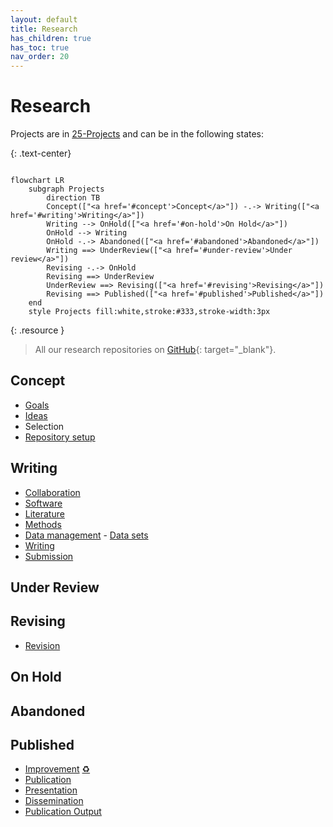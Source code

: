 ```yaml
---
layout: default
title: Research
has_children: true
has_toc: true
nav_order: 20
---
```


# Research

Projects are in [25-Projects](25-projects.html) and can be in the following states:

{: .text-center}
```mermaid

flowchart LR
    subgraph Projects
        direction TB
        Concept(["<a href='#concept'>Concept</a>"]) -.-> Writing(["<a href='#writing'>Writing</a>"])
        Writing --> OnHold(["<a href='#on-hold'>On Hold</a>"])
        OnHold --> Writing
        OnHold -.-> Abandoned(["<a href='#abandoned'>Abandoned</a>"])
        Writing ==> UnderReview(["<a href='#under-review'>Under review</a>"])
        Revising -.-> OnHold
        Revising ==> UnderReview
        UnderReview ==> Revising(["<a href='#revising'>Revising</a>"])
        Revising ==> Published(["<a href='#published'>Published</a>"])
    end
    style Projects fill:white,stroke:#333,stroke-width:3px

```
<!-- TODO: Cover Research data management, and reproducibility (but check with the team before publishing data - make sure confidential data is protected) -->

{: .resource }
> All our research repositories on [GitHub](https://github.com/orgs/digital-work-lab/repositories?q=topic%3Aresearch){: target="_blank"}.

## Concept

- [Goals](20_processes/20.01.goals.html)
- [Ideas](20_processes/20.09.ideas.html)
- Selection
- [Repository setup](20_processes/20.15.repo-setup.html)

## Writing

- [Collaboration](20_processes/20.16.collaboration.html)
- [Software](24-software.html)
- [Literature](22-literature.html)
- [Methods](20_processes/20.18.methods.html)
- [Data management](20_processes/20.17.data.html) - [Data sets](23-data.html)
- [Writing](20_processes/20.29.writing.html)
- [Submission](20_processes/20.30.pre-submission.html)

## Under Review

## Revising

- [Revision](20_processes/20.32.revision.html)

## On Hold

## Abandoned

## Published

- [Improvement](20_processes/20.35.improvement.html) <a href='{{ site.baseurl }}/docs/00.goals.html'>♻️</a>
- [Publication](20_processes/20.33.publication.html)
- [Presentation](20_processes/20.28.presentation.html)
- [Dissemination](20_processes/20.34.dissemination.html)
- [Publication Output](29-publications.html)
